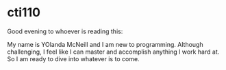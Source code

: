 # cti110

Good evening to whoever is reading this:

My name is YOlanda McNeill and I am new to programming.  Although challenging, I feel like I can master and accomplish anything I work 
hard at. So I am ready to dive into whatever is to come.
